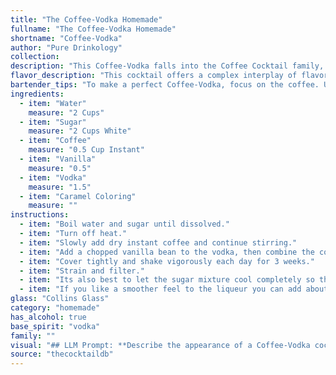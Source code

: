 ```yaml
---
title: "The Coffee-Vodka Homemade"
fullname: "The Coffee-Vodka Homemade"
shortname: "Coffee-Vodka"
author: "Pure Drinkology"
collection:
description: "This Coffee-Vodka falls into the Coffee Cocktail family, a category with roots dating back to the 19th century. Its origins are likely a fusion of the classic Vodka Martini and the popularity of coffee-based drinks, creating a modern, caffeinated twist. "
flavor_description: "This cocktail offers a complex interplay of flavors. The vodka provides a clean, crisp base, while the coffee brings a bold, roasted bitterness. Hints of vanilla add a touch of sweetness and warmth, balanced by the subtle sweetness of the sugar. Caramel coloring adds a touch of depth and richness, creating a smooth and satisfying finish. "
bartender_tips: "To make a perfect Coffee-Vodka, focus on the coffee. Use freshly brewed, strong coffee for the best flavor.  Don't overdo the sugar, as the coffee itself should be the dominant sweetness. A touch of vanilla extract enhances the coffee's aroma. Caramel coloring is optional, but a good quality one will ensure a beautiful hue.  Finally, chill all ingredients beforehand for a refreshing, smooth cocktail. "
ingredients:
  - item: "Water"
    measure: "2 Cups"
  - item: "Sugar"
    measure: "2 Cups White"
  - item: "Coffee"
    measure: "0.5 Cup Instant"
  - item: "Vanilla"
    measure: "0.5"
  - item: "Vodka"
    measure: "1.5"
  - item: "Caramel Coloring"
    measure: ""
instructions:
  - item: "Boil water and sugar until dissolved."
  - item: "Turn off heat."
  - item: "Slowly add dry instant coffee and continue stirring."
  - item: "Add a chopped vanilla bean to the vodka, then combine the cooled sugar syrup and coffee solution with the vodka."
  - item: "Cover tightly and shake vigorously each day for 3 weeks."
  - item: "Strain and filter."
  - item: "Its also best to let the sugar mixture cool completely so the vodka won\'t evaporate when its added."
  - item: "If you like a smoother feel to the liqueur you can add about 1 teaspoon of glycerine to the finished product."
glass: "Collins Glass"
category: "homemade"
has_alcohol: true
base_spirit: "vodka"
family: ""
visual: "## LLM Prompt: **Describe the appearance of a Coffee-Vodka cocktail made with water, sugar, coffee, vanilla, vodka, and caramel coloring. Focus on the following:*** **Color:** What is the overall color of the cocktail? Is it a deep, rich brown? A lighter, amber hue? Does it have any specific shades or highlights?* **Clarity:** Is the cocktail clear, cloudy, or layered? Are there any visible particles or sediments?* **Texture:** Is the cocktail viscous or watery? Does it have a creamy texture? Is there a distinct head or foam?* **Garnish:** What, if any, garnish is used to enhance the visual appeal of the drink? **Please provide a descriptive and evocative response, capturing the essence of this cocktail's visual appeal.** "
source: "thecocktaildb"
---
```


